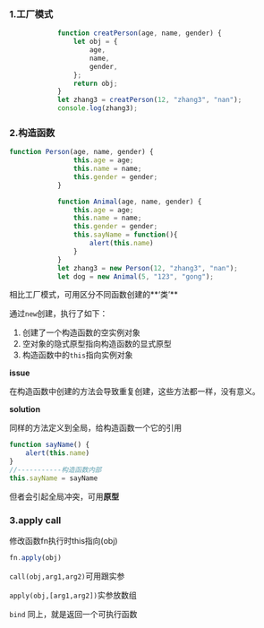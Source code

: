 ### 1.工厂模式

```js
            function creatPerson(age, name, gender) {
                let obj = {
                    age,
                    name,
                    gender,
                };
                return obj;
            }
            let zhang3 = creatPerson(12, "zhang3", "nan");
            console.log(zhang3);
```



### 2.构造函数

```js
function Person(age, name, gender) {
                this.age = age;
                this.name = name;
                this.gender = gender;
            }

            function Animal(age, name, gender) {
                this.age = age;
                this.name = name;
                this.gender = gender;
                this.sayName = function(){
                    alert(this.name)
                }
            }
            let zhang3 = new Person(12, "zhang3", "nan");
            let dog = new Animal(5, "123", "gong");
```

相比工厂模式，可用区分不同函数创建的**‘类’**

通过`new`创建，执行了如下：

1. 创建了一个构造函数的空实例对象
2. 空对象的隐式原型指向构造函数的显式原型
3. 构造函数中的`this`指向实例对象



**issue**

在构造函数中创建的方法会导致重复创建，这些方法都一样，没有意义。

**solution**

同样的方法定义到全局，给构造函数一个它的引用

```js
function sayName() {
    alert(this.name)
}
//-----------构造函数内部
this.sayName = sayName
```

但者会引起全局冲突，可用**原型**



### 3.apply call

修改函数fn执行时this指向(obj)

```js
fn.apply(obj)
```

`call(obj,arg1,arg2)`可用跟实参

`apply(obj,[arg1,arg2])`实参放数组

`bind`   同上，就是返回一个可执行函数
